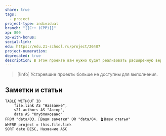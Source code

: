 ```yaml
---
share: true
tags:
  - project
project-type: individual
branch: "[[C++ (CPP)]]"
xp: 800
xp-with-bonus: 
social-link: 
edu: https://edu.21-school.ru/project/26487
project-numeration: 
deprecated: true
description: В этом проекте вам нужно будет реализовать расширенную версию стандартного калькулятора на C++. Помимо основных арифметических операций, таких как сложение/вычитание и умножение/деление, необходимо дополнить калькулятор возможностью вычисления арифметических выражений по порядку, а также некоторыми математическими функциями (синус, косинус, логарифм и т. д.).
---
```


> [!info]
> Устаревшие проекты больше не доступны для выполнения.

## Заметки и статьи
```dataview
TABLE WITHOUT ID
    file.link AS "Название",
    s21-authors AS "Автор",
    date AS "Опубликовано"
FROM "data/03. 🌱Ваши заметки" OR "data/04. 🪴Ваши статьи"
WHERE project = this.file.link
SORT date DESC, Название ASC
```
